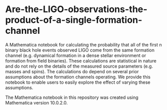 # Are-the-LIGO-observations-the-product-of-a-single-formation-channel
A Mathematica notebook for calculating the probability that all of the first n binary black hole events observed LIGO come from the same formation channel (e.g. dynamical formation in a dense stellar environment or formation from field binaries). These calculations are statistical in nature and do not rely on the details of the measured source parameters (e.g. masses and spins). The calculations do depend on several prior assumptions about the formation channels operating. We provide this notebook to enable users to easily explore the effect of varying these assumptions.

The Mathematica notebook in this repository was created using Mathematica version 10.0.2.0.

